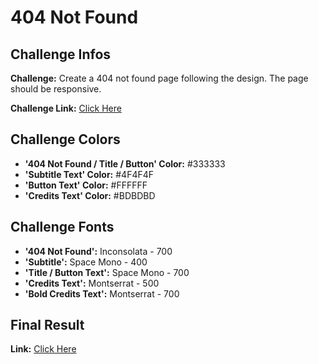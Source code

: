 # 404 Not Found

## Challenge Infos

**Challenge:** Create a 404 not found page following the design. The page should be responsive.

**Challenge Link:** [Click Here](https://devchallenges.io/challenges/wBunSb7FPrIepJZAg0sY)

## Challenge Colors

- **'404 Not Found / Title / Button' Color:** #333333
- **'Subtitle Text' Color:** #4F4F4F
- **'Button Text' Color:** #FFFFFF
- **'Credits Text' Color:** #BDBDBD

## Challenge Fonts

- **'404 Not Found':** Inconsolata - 700
- **'Subtitle':** Space Mono - 400
- **'Title / Button Text':** Space Mono - 700
- **'Credits Text':** Montserrat - 500
- **'Bold Credits Text':** Montserrat - 700

## Final Result

**Link:** [Click Here](https://acr2004.github.io/404-Not-Found/)